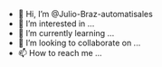 - 👋 Hi, I’m @Julio-Braz-automatisales
- 👀 I’m interested in ...
- 🌱 I’m currently learning ...
- 💞️ I’m looking to collaborate on ...
- 📫 How to reach me ...

<!---
Julio-Braz-automatisales/Julio-Braz-automatisales is a ✨ special ✨ repository because its `README.md` (this file) appears on your GitHub profile.
You can click the Preview link to take a look at your changes.
--->

